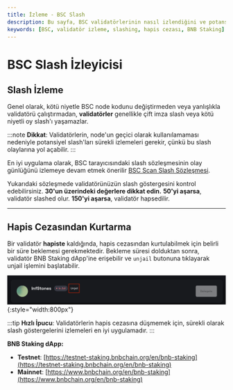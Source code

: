 ```yaml
---
title: İzleme - BSC Slash
description: Bu sayfa, BSC validatörlerinin nasıl izlendiğini ve potansiyel slashing durumları hakkında bilgi sağlar. Hapis cezasından kurtulma süreci ve en iyi izleme yöntemleri hakkında önemli notlar içerir.
keywords: [BSC, validatör izleme, slashing, hapis cezası, BNB Staking]
---
```


# BSC Slash İzleyicisi

## Slash İzleme

Genel olarak, kötü niyetle BSC node kodunu değiştirmeden veya yanlışlıkla validatörü çalıştırmadan, **validatörler** genellikle çift imza slash veya kötü niyetli oy slash'ı yaşamazlar.

:::note
**Dikkat**: Validatörlerin, node'un geçici olarak kullanılamaması nedeniyle potansiyel slash'ları sürekli izlemeleri gerekir, çünkü bu slash olaylarına yol açabilir.
:::

En iyi uygulama olarak, BSC tarayıcısındaki slash sözleşmesinin olay günlüğünü izlemeye devam etmek önerilir [BSC Scan Slash Sözleşmesi](https://bscscan.com/address/0x0000000000000000000000000000000000001001#events).

Yukarıdaki sözleşmede validatörünüzün slash göstergesini kontrol edebilirsiniz. **30'un üzerindeki değerlere dikkat edin.** **50'yi aşarsa**, validatör slashed olur. **150'yi aşarsa**, validatör hapsedilir.

---

## Hapis Cezasından Kurtarma

Bir validatör **hapiste** kaldığında, hapis cezasından kurtulabilmek için belirli bir süre beklemesi gerekmektedir. Bekleme süresi dolduktan sonra, validatör BNB Staking dApp'ine erişebilir ve `unjail` butonuna tıklayarak unjail işlemini başlatabilir.

![](../../images/bnb-chain/bnb-smart-chain/img/slashing/slash01.png){:style="width:800px"}

:::tip
**Hızlı İpucu**: Validatörlerin hapis cezasına düşmemek için, sürekli olarak slash göstergelerini izlemeleri en iyi uygulamadır.
:::

**BNB Staking dApp:**

- **Testnet**: [https://testnet-staking.bnbchain.org/en/bnb-staking](https://testnet-staking.bnbchain.org/en/bnb-staking)
- **Mainnet**: [https://www.bnbchain.org/en/bnb-staking](https://www.bnbchain.org/en/bnb-staking)
